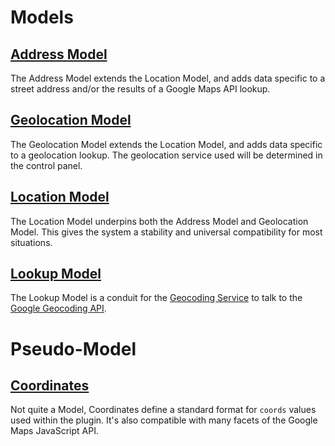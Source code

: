 # Models

## [Address Model](/models/address-model/)

The Address Model extends the Location Model, and adds data specific to a street address and/or the results of a Google Maps API lookup.

## [Geolocation Model](/models/geolocation-model/)

The Geolocation Model extends the Location Model, and adds data specific to a geolocation lookup. The geolocation service used will be determined in the control panel.

## [Location Model](/models/location-model/)

The Location Model underpins both the Address Model and Geolocation Model. This gives the system a stability and universal compatibility for most situations.

## [Lookup Model](/models/lookup-model/)

The Lookup Model is a conduit for the [Geocoding Service](/services/geocoding-service/) to talk to the [Google Geocoding API](https://developers.google.com/maps/documentation/geocoding/start).

# Pseudo-Model

## [Coordinates](/models/coordinates/)

Not quite a Model, Coordinates define a standard format for `coords` values used within the plugin. It's also compatible with many facets of the Google Maps JavaScript API.
